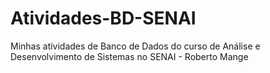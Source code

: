 # Atividades-BD-SENAI
Minhas atividades de Banco de Dados do curso de Análise e Desenvolvimento de Sistemas no SENAI - Roberto Mange
